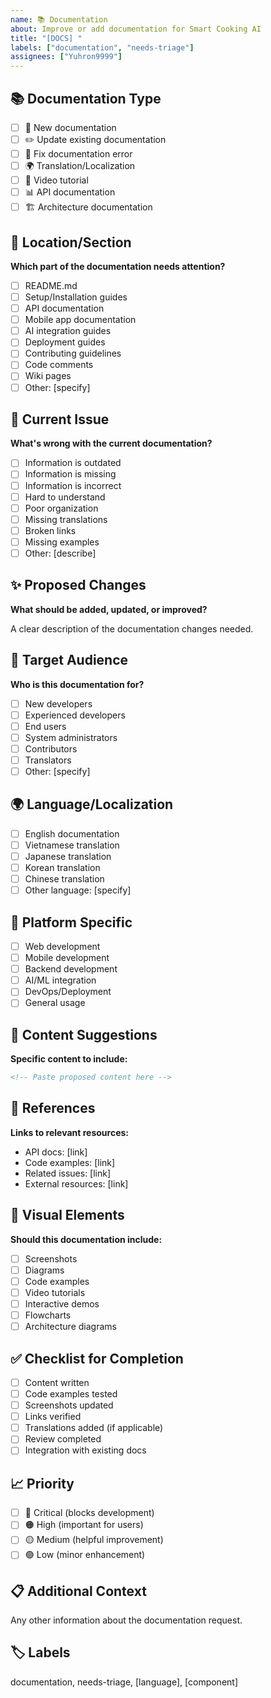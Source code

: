 ```yaml
---
name: 📚 Documentation
about: Improve or add documentation for Smart Cooking AI
title: "[DOCS] "
labels: ["documentation", "needs-triage"]
assignees: ["Yuhron9999"]
---
```


## 📚 Documentation Type

- [ ] 📖 New documentation
- [ ] ✏️ Update existing documentation
- [ ] 🐛 Fix documentation error
- [ ] 🌍 Translation/Localization
- [ ] 🎥 Video tutorial
- [ ] 📊 API documentation
- [ ] 🏗️ Architecture documentation

## 📍 Location/Section

**Which part of the documentation needs attention?**

- [ ] README.md
- [ ] Setup/Installation guides
- [ ] API documentation
- [ ] Mobile app documentation
- [ ] AI integration guides
- [ ] Deployment guides
- [ ] Contributing guidelines
- [ ] Code comments
- [ ] Wiki pages
- [ ] Other: [specify]

## 📝 Current Issue

**What's wrong with the current documentation?**

- [ ] Information is outdated
- [ ] Information is missing
- [ ] Information is incorrect
- [ ] Hard to understand
- [ ] Poor organization
- [ ] Missing translations
- [ ] Broken links
- [ ] Missing examples
- [ ] Other: [describe]

## ✨ Proposed Changes

**What should be added, updated, or improved?**

A clear description of the documentation changes needed.

## 🎯 Target Audience

**Who is this documentation for?**

- [ ] New developers
- [ ] Experienced developers
- [ ] End users
- [ ] System administrators
- [ ] Contributors
- [ ] Translators
- [ ] Other: [specify]

## 🌍 Language/Localization

- [ ] English documentation
- [ ] Vietnamese translation
- [ ] Japanese translation
- [ ] Korean translation
- [ ] Chinese translation
- [ ] Other language: [specify]

## 📱 Platform Specific

- [ ] Web development
- [ ] Mobile development
- [ ] Backend development
- [ ] AI/ML integration
- [ ] DevOps/Deployment
- [ ] General usage

## 📖 Content Suggestions

**Specific content to include:**

```markdown
<!-- Paste proposed content here -->
```

## 🔗 References

**Links to relevant resources:**

- API docs: [link]
- Code examples: [link]
- Related issues: [link]
- External resources: [link]

## 📸 Visual Elements

**Should this documentation include:**

- [ ] Screenshots
- [ ] Diagrams
- [ ] Code examples
- [ ] Video tutorials
- [ ] Interactive demos
- [ ] Flowcharts
- [ ] Architecture diagrams

## ✅ Checklist for Completion

- [ ] Content written
- [ ] Code examples tested
- [ ] Screenshots updated
- [ ] Links verified
- [ ] Translations added (if applicable)
- [ ] Review completed
- [ ] Integration with existing docs

## 📈 Priority

- [ ] 🔴 Critical (blocks development)
- [ ] 🟠 High (important for users)
- [ ] 🟡 Medium (helpful improvement)
- [ ] 🟢 Low (minor enhancement)

## 📋 Additional Context

Any other information about the documentation request.

## 🏷️ Labels

documentation, needs-triage, [language], [component]
